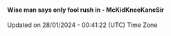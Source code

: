 #### Wise man says only fool rush in - McKidKneeKaneSir
Updated on 28/01/2024 - 00:41:22 (UTC) Time Zone
